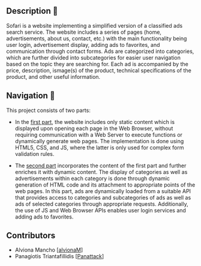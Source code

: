 ## Description 📌
Sofari is a website implementing a simplified version of a classified ads search service. The website includes a series of pages (home, advertisements, about us, contact, etc.) with the main functionality being user login, advertisement display, adding ads to favorites, and communication through contact forms. Ads are categorized into categories, which are further divided into subcategories for easier user navigation based on the topic they are searching for. Each ad is accompanied by the price, description, ismage(s) of the product, technical specifications of the product, and other useful information.

## Navigation 🧭
This project consists of two parts:
- In the [first part](./Part%201%20-%20HTML%20&%20CSS/README.md), the website includes only static content which is displayed upon opening each page in the Web Browser, without requiring communication with a Web Server to execute functions or dynamically generate web pages. The implementation is done using HTML5, CSS, and JS, where the latter is only used for complex form validation rules.

- The [second part](./Part%202%20-%20REST%20API%20&%20JS/README.md) incorporates the content of the first part and further enriches it with dynamic content. The display of categories as well as advertisements within each category is done through dynamic generation of HTML code and its attachment to appropriate points of the web pages. In this part, ads are dynamically loaded from a suitable API that provides access to categories and subcategories of ads as well as ads of selected categories through appropriate requests. Additionally, the use of JS and Web Browser APIs enables user login services and adding ads to favorites.

## Contributors
- Alviona Mancho [<a href="https://github.com/alvionaM">alvionaM</a>]
- Panagiotis Triantafillidis [<a href="https://github.com/Panattack">Panattack</a>]
